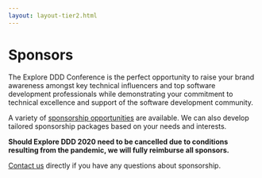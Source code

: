 ```yaml
---
layout: layout-tier2.html
---
```

<div class="section hero sponsors"></div>
<div class="container sponsors-page">
	<div class="col-lg-6 col-lg-offset-3">
		<h1 class="text-center">Sponsors</h1>
		<p>The Explore DDD Conference is the perfect opportunity to raise your brand awareness amongst key technical influencers and top software development professionals while demonstrating your commitment to technical excellence and support of the software development community.</p>
		<p>A variety of <a href="Explore DDD 2020 Sponsorship Opportunities.pdf">sponsorship opportunities</a> are available. We can also develop tailored sponsorship packages based on your needs and interests.</p>
		<p><strong>Should Explore DDD 2020 need to be cancelled due to conditions resulting from the pandemic, we will fully reimburse all sponsors.</strong></p>
		<p><a href="mailto:contact@exploreddd.com">Contact us</a> directly if you have any questions about sponsorship.</p>
	</div>
</div>